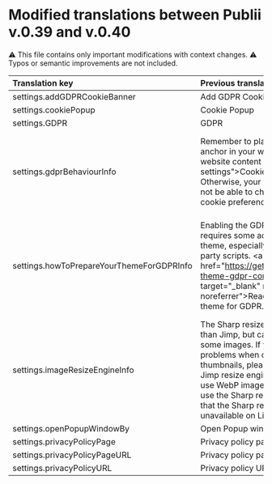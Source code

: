 # Modified translations between Publii v.0.39 and v.0.40 

⚠️ This file contains only important modifications with context changes. 
⚠️ Typos or semantic improvements are not included.

| Translation key                           | Previous translation | New translation |
| :---------------------------------------- | :------------------- | :-------------- |
| settings.addGDPRCookieBanner              | Add GDPR Cookie banner | Enable banner |
| settings.cookiePopup                      | Cookie Popup | Cookie Banner |
| settings.GDPR                             | GDPR | Privacy Settings | 
| settings.gdprBehaviourInfo                | Remember to place a link with the above anchor in your website navigation or the website content (e.g. &lt;a href=\"#cookie-settings\"&gt;Cookie preferences&lt;/a&gt;). Otherwise, your website's users might not be able to change their individual cookie preferences. | Remember to place a link with the above anchor in your website navigation or the website content (e.g. <a href=\"#cookie-settings\">Cookie preferences</a>). Otherwise, your website's visitors might not be able to change their individual cookie preferences. |
| settings.howToPrepareYourThemeForGDPRInfo | Enabling the GDPR Cookie Popup requires some additional changes in your theme, especially if you are using third-party scripts. <a href=\"https://getpublii.com/dev/prepare-theme-gdpr-compliant/\" target=\"_blank\" rel=\"noopener noreferrer\">Read how to prepare your theme for GDPR</a>. | Enabling this option will display a cookie banner on your website. Please read the <a href=\"https://getpublii.com/docs/gdpr-cookie-banner-configuration.html\" target=\"_blank\" rel=\"noopener noreferrer\">GDPR Cookie Banner Configuration</a> article for more information on how to configure the banner correctly. |
| settings.imageResizeEngineInfo            | The Sharp resize engine is much faster than Jimp, but can cause issues with some images. If you are encountering problems when creating or regenerating thumbnails, please try switching to the Jimp resize engine. Should you wish to use WebP images, then you’ll need to use the Sharp resize engine. Please note that the Sharp resize engine is unavailable on Linux. | The Sharp resize engine is much faster than Jimp, but can cause issues with some images. If you are encountering problems when creating or regenerating thumbnails, please try switching to the Jimp resize engine. Should you wish to use WebP images, then you’ll need to use the Sharp resize engine. |
| settings.openPopupWindowBy                | Open Popup window by | Open banner by |
| settings.privacyPolicyPage                | Privacy policy page | Select page |
| settings.privacyPolicyPageURL             | Privacy policy page URL | Enter external URL |
| settings.privacyPolicyURL                 | Privacy policy URL | Privacy policy link source | 
